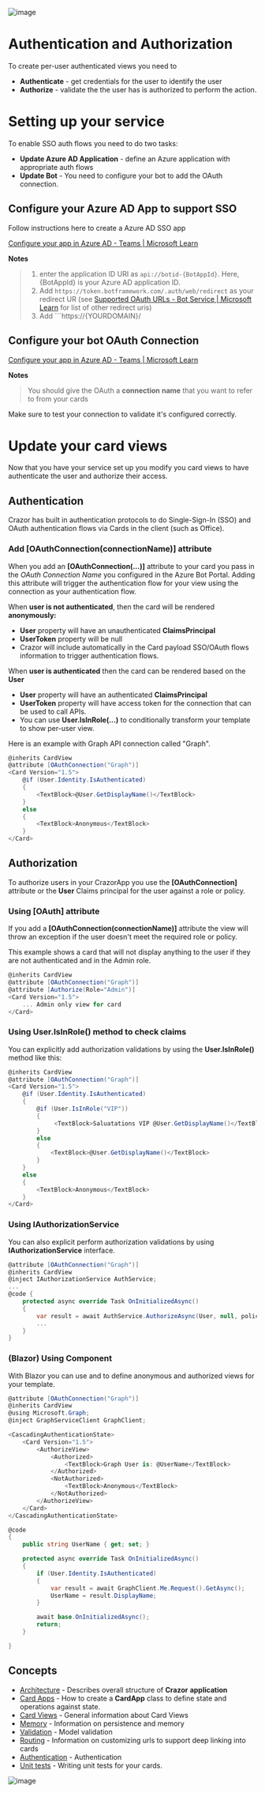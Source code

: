 

![image](https://user-images.githubusercontent.com/17789481/197238565-e3f895d0-6def-4d41-aba2-721d5432b1ef.png)

# Authentication and Authorization 

To create per-user authenticated views you need to 

* **Authenticate** - get credentials for the user to identify the user
* **Authorize** - validate the the user has is authorized to perform the action.

# Setting up your service

To enable SSO auth flows you need to do two tasks:

* **Update Azure AD Application** - define an Azure application with appropriate auth flows
* **Update Bot** - You need to configure your bot to add the OAuth connection.

## Configure your Azure AD App to support SSO

Follow instructions here to create a Azure AD SSO app

[Configure your app in Azure AD - Teams | Microsoft Learn](https://learn.microsoft.com/en-us/microsoftteams/platform/bots/how-to/authentication/bot-sso-register-aad?tabs=botid)

**Notes**

> 1. enter the application ID URI as ```api://botid-{BotAppId}```. Here, {BotAppId} is your Azure AD application ID.
> 2. Add ```https://token.botframework.com/.auth/web/redirect``` as your redirect UR (see [Supported OAuth URLs - Bot Service | Microsoft Learn](https://learn.microsoft.com/en-us/azure/bot-service/ref-oauth-redirect-urls?view=azure-bot-service-4.0) for list of other redirect uris)
> 3. Add ```https://{YOURDOMAIN}/

## Configure your bot OAuth Connection 

[Configure your app in Azure AD - Teams | Microsoft Learn](https://learn.microsoft.com/en-us/microsoftteams/platform/bots/how-to/authentication/bot-sso-register-aad?tabs=botid#configure-oauth-connection)

**Notes**

> You should give the OAuth a **connection** **name** that you want to refer to from your cards 

Make sure to test your connection to validate it's configured correctly.

# Update your card views

Now that you have your service set up you modify you card views to have authenticate the user and authorize their access.

## Authentication

Crazor has built in authentication protocols to do Single-Sign-In (SSO) and OAuth authentication flows via Cards in the client (such as Office). 

### Add [OAuthConnection(connectionName)] attribute

When you add an **[OAuthConnection(...)]** attribute to your card you pass in the *OAuth Connection Name* you configured in the Azure Bot Portal.  Adding this attribute will trigger the authentication flow for your view using the connection as your authentication flow.

When **user is not authenticated**, then the card will be rendered **anonymously:**

* **User** property will have an unauthenticated **ClaimsPrincipal**
* **UserToken** property will be null
* Crazor will include automatically in the Card payload SSO/OAuth flows information to trigger authentication flows.

When **user is authenticated** then the card can be rendered based on the **User**

* **User** property will have an authenticated **ClaimsPrincipal**
* **UserToken** property will have access token for the connection that can be used to call APIs.
* You can use **User.IsInRole(...)** to conditionally transform your template to show per-user view.

Here is an example with Graph API connection called "Graph".

```c#
@inherits CardView
@attribute [OAuthConnection("Graph")]
<Card Version="1.5">
    @if (User.Identity.IsAuthenticated)
    {
        <TextBlock>@User.GetDisplayName()</TextBlock>
    }
    else
    {
        <TextBlock>Anonymous</TextBlock>
    }
</Card>
```

## Authorization 

To authorize users in your CrazorApp you use the **[OAuthConnection]** attribute or the **User** Claims principal for the user against a role or policy.  

### Using [OAuth] attribute

If you add a **[OAuthConnection(connectionName)]** attribute the view will throw an exception if the user doesn't meet the required role or policy.  

This example shows a card that will not display anything to the user if they are not authenticated and in the Admin role.

```c#
@inherits CardView
@attribute [OAuthConnection("Graph")]
@attribute [Authorize(Role="Admin")]
<Card Version="1.5">
    ... Admin only view for card
</Card> 
```



### Using User.IsInRole() method to check claims

You can explicitly add authorization validations by using the **User.IsInRole()** method like this:

```c#
@inherits CardView
@attribute [OAuthConnection("Graph")]
<Card Version="1.5">
    @if (User.Identity.IsAuthenticated)
    {
        @if (User.IsInRole("VIP"))
        {
             <TextBlock>Saluatations VIP @User.GetDisplayName()</TextBlock>
        }
        else
        {
            <TextBlock>@User.GetDisplayName()</TextBlock>
        }
	}
    else
    {
        <TextBlock>Anonymous</TextBlock>
    }
</Card>    
```



### Using IAuthorizationService 
You can also explicit perform authorization validations by using **IAuthorizationService** interface.

```c#
@attribute [OAuthConnection("Graph")]
@inherits CardView
@inject IAuthorizationService AuthService;
...
@code {
    protected async override Task OnInitializedAsync()
    {
        var result = await AuthService.AuthorizeAsync(User, null, policyName="MustBeAdmin");
        ...
    }
}
```


### (Blazor) Using <AuthorizeView> Component

With Blazor you can use **<CascadingAuthenticationState>** and **<AuthorizeView>** to define anonymous and authorized views for your template.

```c#
@attribute [OAuthConnection("Graph")]
@inherits CardView
@using Microsoft.Graph;
@inject GraphServiceClient GraphClient;

<CascadingAuthenticationState>
    <Card Version="1.5">
        <AuthorizeView>
            <Authorized>
                <TextBlock>Graph User is: @UserName</TextBlock>
            </Authorized>
            <NotAuthorized>
                <TextBlock>Anonymous</TextBlock>
            </NotAuthorized>
        </AuthorizeView>
    </Card>
</CascadingAuthenticationState>

@code 
{
    public string UserName { get; set; }

    protected async override Task OnInitializedAsync()
    {
        if (User.Identity.IsAuthenticated)
        {
            var result = await GraphClient.Me.Request().GetAsync();
            UserName = result.DisplayName;
        }

        await base.OnInitializedAsync();
        return;
    }

}
```





## Concepts

* [Architecture](docs/Architecture.md) - Describes overall structure of  **Crazor** **application**
* [Card Apps](docs/CardApp.md) - How to create a **CardApp** class to define state and operations against state.
* [Card Views](docs/CardView.md) - General information about Card Views
* [Memory](docs/Memory.md) - Information on persistence and memory 
* [Validation](docs/Validation.md) - Model validation
* [Routing](docs/RoutingCards.md) - Information on customizing urls to support deep linking into cards
* [Authentication](docs/authentication.md) - Authentication
* [Unit tests](docs/UnitTests.md) - Writing unit tests for your cards.





![image](https://user-images.githubusercontent.com/17789481/197365048-6a74c3d5-85cd-4c04-a07a-eef2a46e0ddf.png)
